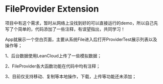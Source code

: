 # FileProvider Extension 
项目中有这个需求，暂时从网络上没找到好的可以直接运行的demo，所以自己先写了个简单的，代码添加了一些注释，有误望指出，共同学习！

 App就展示一个空白页面，主要从系统File进入后打开ProviderTest展示列表以及操作等；

1、后台数据使用LeanCloud上传了一些模拟数据；

2、FileProvider各大函数功能在代码中均有注释；

3、目前仅支持移动、复制等本地操作，下载，上传等功能还未添加；

